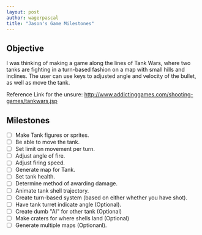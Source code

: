 ```yaml
---
layout: post
author: wagerpascal
title: "Jason's Game Milestones"
---
```


## Objective
I was thinking of making a game along the lines of Tank Wars, 
where two tanks are fighting in a turn-based fashion on a map with small hills and inclines. The user can use keys to adjusted angle
and velocity of the bullet, as well as move the tank. 

Reference Link for the unsure: http://www.addictinggames.com/shooting-games/tankwars.jsp

## Milestones

- [ ] Make Tank figures or sprites.
- [ ] Be able to move the tank.
- [ ] Set limit on movement per turn.
- [ ] Adjust angle of fire.
- [ ] Adjust firing speed.
- [ ] Generate map for Tank.
- [ ] Set tank health.
- [ ] Determine method of awarding damage.
- [ ] Animate tank shell trajectory.
- [ ] Create turn-based system (based on either whether you have shot).
- [ ] Have tank turret indicate angle (Optional).
- [ ] Create dumb "AI" for other tank (Optional)
- [ ] Make craters for where shells land (Optional)
- [ ] Generate multiple maps (Optionanl). 
